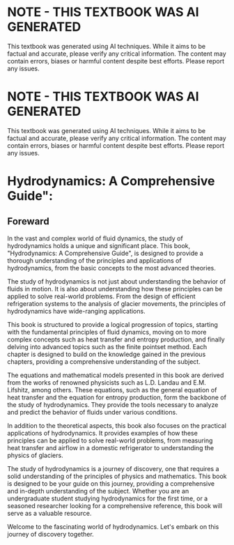 # NOTE - THIS TEXTBOOK WAS AI GENERATED

This textbook was generated using AI techniques. While it aims to be factual and accurate, please verify any critical information. The content may contain errors, biases or harmful content despite best efforts. Please report any issues.

# NOTE - THIS TEXTBOOK WAS AI GENERATED

This textbook was generated using AI techniques. While it aims to be factual and accurate, please verify any critical information. The content may contain errors, biases or harmful content despite best efforts. Please report any issues.

# Hydrodynamics: A Comprehensive Guide":

## Foreward

In the vast and complex world of fluid dynamics, the study of hydrodynamics holds a unique and significant place. This book, "Hydrodynamics: A Comprehensive Guide", is designed to provide a thorough understanding of the principles and applications of hydrodynamics, from the basic concepts to the most advanced theories.

The study of hydrodynamics is not just about understanding the behavior of fluids in motion. It is also about understanding how these principles can be applied to solve real-world problems. From the design of efficient refrigeration systems to the analysis of glacier movements, the principles of hydrodynamics have wide-ranging applications.

This book is structured to provide a logical progression of topics, starting with the fundamental principles of fluid dynamics, moving on to more complex concepts such as heat transfer and entropy production, and finally delving into advanced topics such as the finite pointset method. Each chapter is designed to build on the knowledge gained in the previous chapters, providing a comprehensive understanding of the subject.

The equations and mathematical models presented in this book are derived from the works of renowned physicists such as L.D. Landau and E.M. Lifshitz, among others. These equations, such as the general equation of heat transfer and the equation for entropy production, form the backbone of the study of hydrodynamics. They provide the tools necessary to analyze and predict the behavior of fluids under various conditions.

In addition to the theoretical aspects, this book also focuses on the practical applications of hydrodynamics. It provides examples of how these principles can be applied to solve real-world problems, from measuring heat transfer and airflow in a domestic refrigerator to understanding the physics of glaciers.

The study of hydrodynamics is a journey of discovery, one that requires a solid understanding of the principles of physics and mathematics. This book is designed to be your guide on this journey, providing a comprehensive and in-depth understanding of the subject. Whether you are an undergraduate student studying hydrodynamics for the first time, or a seasoned researcher looking for a comprehensive reference, this book will serve as a valuable resource.

Welcome to the fascinating world of hydrodynamics. Let's embark on this journey of discovery together.

